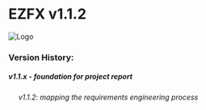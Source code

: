 # EZFX v1.1.2


![Logo](https://i.imgur.com/Yk6R2Hv.png)

### Version History:
##### v1.1.x - foundation for project report
  ###### &nbsp;&nbsp;&nbsp;&nbsp; v1.1.2: mapping the requirements engineering process
